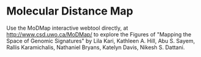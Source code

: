 Molecular Distance Map 
======

Use the MoDMap interactive webtool directly, at http://www.csd.uwo.ca/MoDMap/ to explore the Figures of "Mapping the Space of Genomic Signatures" by Lila Kari, Kathleen A. Hill, Abu S. Sayem, Rallis Karamichalis, Nathaniel Bryans, Katelyn Davis, Nikesh S. Dattani.
